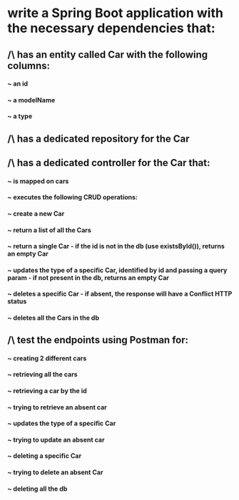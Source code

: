 # write a Spring Boot application with the necessary dependencies that:
## /\ has an entity called Car with the following columns:
#### ~ an id
#### ~ a modelName
#### ~ a type

## /\ has a dedicated repository for the Car
## /\ has a dedicated controller for the Car that:
#### ~ is mapped on cars
#### ~ executes the following CRUD operations:
#### ~ create a new Car 
#### ~ return a list of all the Cars
#### ~ return a single Car - if the id is not in the db (use existsById()), returns an empty Car
#### ~ updates the type of a specific Car, identified by id and passing a query param - if not present in the db, returns an empty Car 
#### ~ deletes a specific Car - if absent, the response will have a Conflict HTTP status
#### ~ deletes all the Cars in the db

##  /\ test the endpoints using Postman for:
#### ~ creating 2 different cars
#### ~ retrieving all the cars
#### ~ retrieving a car by the id
#### ~ trying to retrieve an absent car
#### ~ updates the type of a specific Car
#### ~ trying to update an absent car
#### ~ deleting a specific Car
#### ~ trying to delete an absent Car
#### ~ deleting all the db